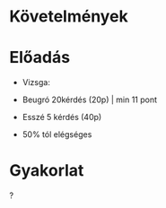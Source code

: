 # Követelmények

# Előadás

- Vizsga:
- Beugró 20kérdés (20p) | min 11 pont
- Esszé 5 kérdés (40p)

- 50% tól elégséges

# Gyakorlat

?